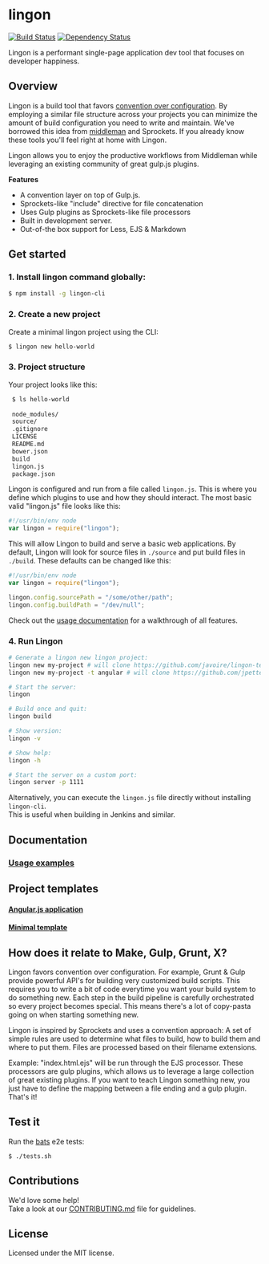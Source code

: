 # lingon

[![Build Status](https://travis-ci.org/jpettersson/lingon.png?branch=master)](https://travis-ci.org/jpettersson/lingon)
[![Dependency Status](https://david-dm.org/jpettersson/lingon.png)](https://david-dm.org/jpettersson/lingon)

Lingon is a performant single-page application dev tool that focuses on developer happiness.

## Overview

Lingon is a build tool that favors [convention over configuration](http://en.wikipedia.org/wiki/Convention_over_configuration). By employing a similar file structure across your projects you can minimize the amount of build configuration you need to write and maintain. We've borrowed this idea from [middleman](http://middlemanapp.com) and Sprockets. If you already know these tools you'll feel right at home with Lingon.

Lingon allows you to enjoy the productive workflows from Middleman while leveraging an existing community of great
gulp.js plugins.

**Features**

* A convention layer on top of Gulp.js.
* Sprockets-like "include" directive for file concatenation
* Uses Gulp plugins as Sprockets-like file processors
* Built in development server.
* Out-of-the box support for Less, EJS & Markdown

## Get started

### 1. Install lingon command globally:
```bash
$ npm install -g lingon-cli
```

### 2. Create a new project

Create a minimal lingon project using the CLI:

```bash
$ lingon new hello-world
```

### 3. Project structure

Your project looks like this:

```bash
 $ ls hello-world
 
 node_modules/
 source/
 .gitignore
 LICENSE
 README.md
 bower.json
 build
 lingon.js
 package.json
```

Lingon is configured and run from a file called `lingon.js`. This is where you define which plugins to use and how they should interact. The most basic valid "lingon.js" file looks like this:

```JavaScript
#!/usr/bin/env node
var lingon = require("lingon");
```

This will allow Lingon to build and serve a basic web applications. By default, Lingon will look for source files in `./source` and put build files in `./build`. These defaults can be changed like this:

```JavaScript
#!/usr/bin/env node
var lingon = require("lingon");

lingon.config.sourcePath = "/some/other/path";
lingon.config.buildPath = "/dev/null";
```

Check out the [usage documentation](docs/USAGE.md) for a walkthrough of all features.

### 4. Run Lingon

```bash
# Generate a lingon new lingon project:
lingon new my-project # will clone https://github.com/javoire/lingon-template-minimal
lingon new my-project -t angular # will clone https://github.com/jpettersson/lingon-ng-template

# Start the server: 
lingon

# Build once and quit:
lingon build

# Show version: 
lingon -v

# Show help: 
lingon -h

# Start the server on a custom port:
lingon server -p 1111
```

Alternatively, you can execute the `lingon.js` file directly without installing `lingon-cli`.<br>This is useful when building in Jenkins and similar.

## Documentation

### [Usage examples](docs/USAGE.md)

## Project templates

#### [Angular.js application](https://github.com/jpettersson/lingon-ng-template)

#### [Minimal template](https://github.com/javoire/lingon-template-minimal)

## How does it relate to Make, Gulp, Grunt, X?

Lingon favors convention over configuration. For example, Grunt & Gulp provide powerful API's for building very customized build scripts. This requires you to write a bit of code everytime you want your build system to do something new. Each step in the build pipeline is carefully orchestrated so every project becomes special. This means there's a lot of copy-pasta going on when starting something new.

Lingon is inspired by Sprockets and uses a convention approach: A set of simple rules are used to determine what files to build, how to build them and where to put them. Files are processed based on their filename extensions.

Example: "index.html.ejs" will be run through the EJS processor. These processors are gulp plugins, which allows us to leverage a large collection of great existing plugins. If you want to teach Lingon something new, you just have to define the mapping between a file ending and a gulp plugin. That's it!


## Test it

Run the [bats](https://github.com/sstephenson/bats) e2e tests:
```
$ ./tests.sh
```

## Contributions

We'd love some help!<br />
Take a look at our [CONTRIBUTING.md](CONTRIBUTING.md) file for guidelines.

## License
Licensed under the MIT license.
